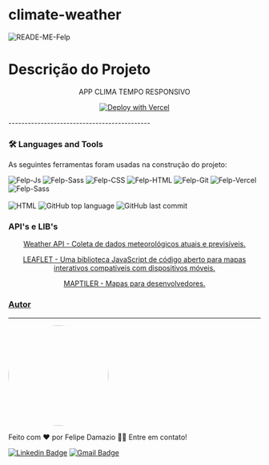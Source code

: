# climate-weather


![READE-ME-Felp](https://github.com/felipedamazio/climate-weather/assets/71530559/f01f42f0-44ee-47c3-9bdb-e75a4bdca601)


# Descrição do Projeto
<p align="center">APP CLIMA TEMPO RESPONSIVO </p>


<div align="center">

   [![Deploy with Vercel](https://vercel.com/button)](https://climate-weather.vercel.app/)
   
</div>
--------------------------------------------
   
### 🛠 Languages and Tools
As seguintes ferramentas foram usadas na construção do projeto:
<br>

 <div style="display: inline_block">  
 <img  alt="Felp-Js"  src="https://img.shields.io/badge/JavaScript-F7DF1E?style=for-the-badge&logo=javascript&logoColor=black"> 
 <img  alt="Felp-Sass" src="https://img.shields.io/badge/Sass-CC6699?style=for-the-badge&logo=sass&logoColor=white"> 
 <img  alt="Felp-CSS"  src="https://img.shields.io/badge/CSS3-1572B6?style=for-the-badge&logo=css3&logoColor=white"> 
 <img  alt="Felp-HTML" src="https://img.shields.io/badge/HTML5-E34F26?style=for-the-badge&logo=html5&logoColor=white">
 <img  alt="Felp-Git" src="https://img.shields.io/badge/GIT-E44C30?style=for-the-badge&logo=git&logoColor=white">
 <img  alt="Felp-Vercel" src="https://img.shields.io/badge/vercel-%23000000.svg?style=for-the-badge&logo=vercel&logoColor=white">  
 <img  alt="Felp-Sass" src="https://aleen42.github.io/badges/src/photoshop.svg"> 
</div>  
<br>
 <div style="display: inline_block">  
<img alt="HTML" src="https://img.shields.io/badge/Made%20for-VSCode-1f425f.svg">
<img alt="GitHub top language" src="https://img.shields.io/github/languages/top/felipedamazio/climate-weather">
<img alt="GitHub last commit" src="https://img.shields.io/github/last-commit/felipedamazio/climate-weather">
</div>

### API's e LIB's
<p align="center"><a href="https://openweathermap.org/api">Weather API - Coleta de dados meteorológicos atuais e previsíveis.
</p>
<p align="center"><a href="https://leafletjs.com/examples/quick-start/">LEAFLET - Uma biblioteca JavaScript de código aberto
para mapas interativos compatíveis com dispositivos móveis.
</p>
<p align="center"><a href="https://leafletjs.com/examples/quick-start/">MAPTILER - Mapas para desenvolvedores.
</p>


### Autor
---

<a href="https://www.linkedin.com/in/felipe-damazio/">
<img width="200" style="border-radius: 50%;" src="https://media.licdn.com/dms/image/C4D03AQFVFuMXM17RQA/profile-displayphoto-shrink_800_800/0/1661115635906?e=1704931200&v=beta&t=W3bIvF5zZeZb9HMziuCqGMJ_HuF2qXDgf-sREV8VIsQ">  
 </a>
 


Feito com ❤️ por Felipe Damazio 👋🏽 Entre em contato!

[![Linkedin Badge](https://img.shields.io/badge/-Felipe-blue?style=flat-square&logo=Linkedin&logoColor=white&link=https://www.linkedin.com/in/felipe-damazio/)](https://www.linkedin.com/in/felipe-damazio/) 
[![Gmail Badge](https://img.shields.io/badge/-lipjb@hotmail.com-c14438?style=flat-square&logo=Gmail&logoColor=white&link=mailto:lipjb@hotmail.com)](mailto:lipjb@hotmail.com)





